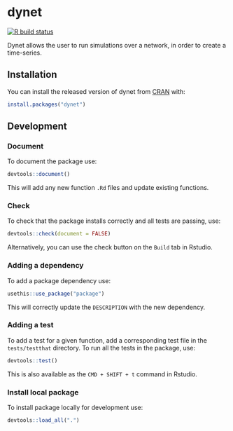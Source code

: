 # dynet

<!-- badges: start -->
[![R build status](https://github.com/travisbyrum/dynet/workflows/R-CMD-check/badge.svg)](https://github.com/travisbyrum/dynet/actions)
<!-- badges: end -->

Dynet allows the user to run simulations over a network, in order to create a time-series.

## Installation

You can install the released version of dynet from [CRAN](https://CRAN.R-project.org) with:

``` r
install.packages("dynet")
```

## Development

### Document

To document the package use:

``` r
devtools::document()
```

This will add any new function `.Rd` files and update existing functions.

### Check

To check that the package installs correctly and all tests are passing, use:

``` r
devtools::check(document = FALSE)
```

Alternatively, you can use the check button on the `Build` tab in Rstudio.

### Adding a dependency

To add a package dependency use:

``` r
usethis::use_package("package")
```

This will correctly update the `DESCRIPTION` with the new dependency.

### Adding a test

To add a test for a given function, add a corresponding test file in the `tests/testthat` directory.  To run all the tests in the package, use:

``` r
devtools::test()
```

This is also available as the `CMD + SHIFT + t` command in Rstudio.

### Install local package

To install package locally for development use:

``` r
devtools::load_all(".")
```
